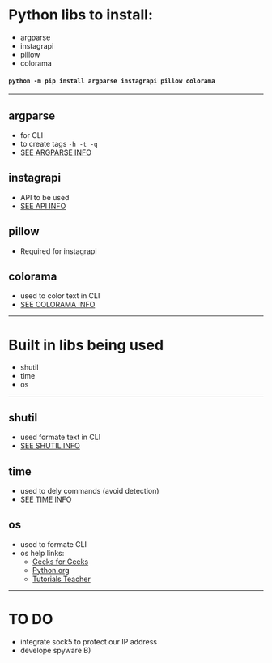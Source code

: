 # Python libs to install:

- argparse
- instagrapi
- pillow
- colorama

#### `` python -m pip install argparse instagrapi pillow colorama ``
---

## argparse

- for CLI
- to create tags ``` -h -t -q ```
- [SEE ARGPARSE INFO](https://docs.python.org/3/library/argparse.html)

## instagrapi 

- API to be used
- [SEE API INFO](https://adw0rd.github.io/instagrapi/usage-guide/interactions.html)

## pillow

- Required for instagrapi

## colorama

- used to color text in CLI
- [SEE COLORAMA INFO](https://docs.python.org/3/library/shutil.html)

---

# Built in libs being used

- shutil
- time
- os
---

## shutil

- used formate text in CLI
- [SEE SHUTIL INFO](https://docs.python.org/3/library/shutil.html)


## time

- used to dely commands (avoid detection)
- [SEE TIME INFO](https://www.programiz.com/python-programming/time)

## os

- used to formate CLI
- os help links:
    - [Geeks for Geeks](https://www.geeksforgeeks.org/os-module-python-examples/)
    - [Python.org](https://docs.python.org/3/library/os.html)
    - [Tutorials Teacher](https://www.tutorialsteacher.com/python/os-module)

---

# TO DO

- integrate sock5 to protect our IP address
- develope spyware B)